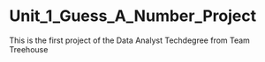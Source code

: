 # Unit_1_Guess_A_Number_Project
 This is the first project of the Data Analyst Techdegree from Team Treehouse
